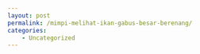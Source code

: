 ```yaml
---
layout: post
permalink: /mimpi-melihat-ikan-gabus-besar-berenang/
categories:
    - Uncategorized
---
```


